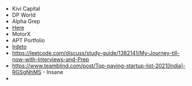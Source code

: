- Kivi Capital
- DP World
- Alpha Grep
- [Here](https://leetcode.com/discuss/compensation/2748640/300-company-compensation-for-)
- MotorX
- APT Portfolio
- [Irdeto](https://careers.irdeto.com/)
- https://leetcode.com/discuss/study-guide/1382141/My-Journey-till-now-with-Interviews-and-Prep
- https://www.teamblind.com/post/Top-paying-startup-list-2021[India]-RGSgNhMS - Insane
- 
